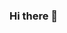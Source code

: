 ### Hi there 👋

<!--
**thanseer02/thanseer02** is a ✨ _special_ ✨ repository because its `README.md` (this file) appears on your GitHub profile.

H[![Top Langs](https://github-readme-stats.vercel.app/api/top-langs/?username=thanaseer02&layout=compact)](https://github.com/anuraghazra/github-readme-stats)
-->
